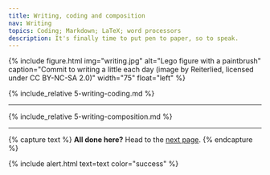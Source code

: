 ```yaml
---
title: Writing, coding and composition
nav: Writing
topics: Coding; Markdown; LaTeX; word processors
description: It's finally time to put pen to paper, so to speak. 
---
```


{% include figure.html img="writing.jpg" alt="Lego figure with a paintbrush" caption="Commit to writing a little each day (image by Reiterlied, licensed under CC BY-NC-SA 2.0)" width="75" float="left" %}

{% include_relative 5-writing-coding.md %}

___

{% include_relative 5-writing-composition.md %}

___

{% capture text %}
**All done here?** Head to the [next page](6-publication.html). 
{% endcapture %}

{% include alert.html text=text color="success" %}